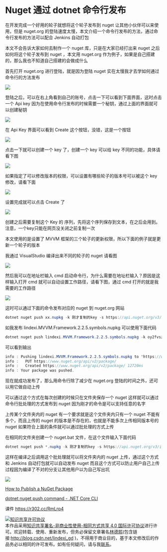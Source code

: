 # Nuget 通过 dotnet 命令行发布

在开发完成一个好用的轮子就想将这个轮子发布到 nuget 让其他小伙伴可以来使用，但是 nuget.org 的登陆速度太慢，本文介绍一个命令行发布的方法，通过命令行发布的方法可以配合 Jenkins 自动打包

<!--more-->
<!-- csdn -->

<!-- 标签：nuget，dotnet,dotnetcore -->

本文不会告诉大家如何去制作一个 nuget 库，只是在大家已经打出来 nuget 之后如何将这个轮子发布到 nuget ，本文用 nuget.org 作为例子，如果是自己搭建的，那么我也不知道自己搭建的会做成什么

首先打开 nuget.org 进行登陆，就是因为登陆 nuget 实在太慢我才去学如何通过命令行的方法发布

<!-- ![](image/Nuget 通过 dotnet 命令行发布/Nuget 通过 dotnet 命令行发布0.png) -->

![](http://image.acmx.xyz/lindexi%2F2018921833164)

登陆之后，可以在右上角看到自己的账号，点击一下可以看到下面界面，这时点击一个 Api key 因为在使用命令行发布的时候需要一个秘钥，通过上面的界面就可以创建秘钥

<!-- ![](image/Nuget 通过 dotnet 命令行发布/Nuget 通过 dotnet 命令行发布1.png) -->

![](http://image.acmx.xyz/lindexi%2F20189218412962)

在 Api Key 界面可以看到 Create 这个按钮，没错，这是一个按钮

<!-- ![](image/Nuget 通过 dotnet 命令行发布/Nuget 通过 dotnet 命令行发布2.png) -->

![](http://image.acmx.xyz/lindexi%2F20189218523524)

点击一下就可以创建一个 key 了，创建一个 key 可以给 key 不同的功能，具体请看下图

<!-- ![](image/Nuget 通过 dotnet 命令行发布/Nuget 通过 dotnet 命令行发布3.png) -->

![](http://image.acmx.xyz/lindexi%2F201892183656304)

如果指定了可以修改版本的权限，可以设置有哪些轮子的版本号可以被这个 key 修改，请看下面

<!-- ![](image/Nuget 通过 dotnet 命令行发布/Nuget 通过 dotnet 命令行发布4.png) -->

![](http://image.acmx.xyz/lindexi%2F201892183755177)

设置完成就可以点击 Create 了

<!-- ![](image/Nuget 通过 dotnet 命令行发布/Nuget 通过 dotnet 命令行发布5.png) -->

![](http://image.acmx.xyz/lindexi%2F201892183847127)

创建之后需要复制这个 Key 的 序列，先将这个序列保存到文本，在之后会用到。注意，一个key只能在网页没关闭之前复制一次

本文使用的是设置了 MVVM 框架的三个轮子的更新权限，所以下面的例子就是更新一个轮子的版本

我通过 VisualStudio 编译出来不同的轮子的 nuget 请看图

<!-- ![](image/Nuget 通过 dotnet 命令行发布/Nuget 通过 dotnet 命令行发布6.png) -->

![](http://image.acmx.xyz/lindexi%2F201892184427574)

然后我可以在地址栏输入 cmd 启动命令行，为什么需要在地址栏输入？原因是这样输入打开 cmd 就可以自动设置工作路径，请看下图，通过 cmd 打开的就是我需要的工作路径

<!-- ![](image/Nuget 通过 dotnet 命令行发布/Nuget 通过 dotnet 命令行发布7.png) -->

![](http://image.acmx.xyz/lindexi%2F201892184552795)

这时可以通过下面的命令发布对应的 nuget 到 nuget.org 网站

```csharp
dotnet nuget push xx.nupkg -k 刚才复制的key -s https://api.nuget.org/v3/index.json
```

如我发布 lindexi.MVVM.Framework.2.2.5.symbols.nupkg 可以使用下面代码

```csharp
dotnet nuget push lindexi.MVVM.Framework.2.2.5.symbols.nupkg -k oy2fvszjpukd6lm2vaqav5gcx6xcfuaencyx5x2ppab42e -s https://api.nuget.org/v3/index.json
```

可以看到输出

```csharp
info : Pushing lindexi.MVVM.Framework.2.2.5.symbols.nupkg to 'https://www.nuget.org/api/v2/package'...
info :   PUT https://www.nuget.org/api/v2/package/
info :   Created https://www.nuget.org/api/v2/package/ 12720ms
info : Your package was pushed.
```

现在就成功发布了，那么用命令行除了减少在 nuget.org 登陆的时间之外，还可以用它做自动上传

可以通过这个方式在每次创建的时候只在文件夹保存一个 nuget 这样就可以通过命令行批处理的方式发布到 nuget 因为刚才的命令是可以支持任意的名字

上传某个文件夹内的 nuget 有一个要求就是这个文件夹内只有一个 nuget 不能有多个，而且上传的 nuget 的版本是不存在的，也就是不能多次上传相同版本号的 nuget 如果符合上面的条件就可以通过批处理的方式上传

在相同的文件夹创建一个 nuget.bat 文件，在这个文件输入下面代码

```csharp
dotnet nuget push *.nupkg -k 刚才复制的key -s https://api.nuget.org/v3/index.json
```

这样在编译之后调用这个批处理就可以将文件夹内的 nuget 上传，通过这个方式和 Jenkins 自动打包就可以自动发布 nuget 而且这个方式可以防止用户自己上传过程因为编译了不对的分支让其他用户以为自己写出坑

![](https://mmbiz.qpic.cn/mmbiz_gif/O0xtFGCiaLmsxaUI6Zv702Zh9bXLK72UAqJ4dstYXf8J3MYFTYUx6wsicTFHKxWFQp0MueiasZovUupflzTOWdsMQ/640?wx_fmt=gif&tp=webp&wxfrom=5&wx_lazy=1 )

[How to Publish a NuGet Package ](https://docs.microsoft.com/en-us/nuget/create-packages/publish-a-package )

[dotnet nuget push command - .NET Core CLI ](https://docs.microsoft.com/en-us/dotnet/core/tools/dotnet-nuget-push?tabs=netcore21 )

课件 https://r302.cc/RmLrp4

<a rel="license" href="http://creativecommons.org/licenses/by-nc-sa/4.0/"><img alt="知识共享许可协议" style="border-width:0" src="https://licensebuttons.net/l/by-nc-sa/4.0/88x31.png" /></a><br />本作品采用<a rel="license" href="http://creativecommons.org/licenses/by-nc-sa/4.0/">知识共享署名-非商业性使用-相同方式共享 4.0 国际许可协议</a>进行许可。欢迎转载、使用、重新发布，但务必保留文章署名[林德熙](http://blog.csdn.net/lindexi_gd)(包含链接:http://blog.csdn.net/lindexi_gd )，不得用于商业目的，基于本文修改后的作品务必以相同的许可发布。如有任何疑问，请与我[联系](mailto:lindexi_gd@163.com)。
